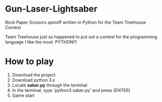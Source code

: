 Gun-Laser-Lightsaber
====================

Rock Paper Scissors spinoff written in Python for the Team Treehouse Contest

Team Treehouse just so happened to put out a contest for the programming language I like the most. PYTHON!!!

# How to play

1. Download the project
2. Download python 3.x
3. Locate **saber.py** through the terminal
4. In the terminal, type 'python3 saber.py' and press [ENTER]
5. Game start
